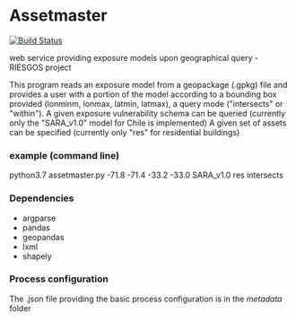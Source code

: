 # Assetmaster

[![Build Status](https://travis-ci.com/gfzriesgos/assetmaster.svg?branch=master)](https://travis-ci.com/gfzriesgos/assetmaster)

web service providing exposure models upon geographical query - RIESGOS project

This program reads an exposure model from a geopackage (.gpkg) file and provides a user with a portion of the model according to a bounding box provided (lonminm, lonmax, latmin, latmax), a query mode ("intersects" or "within").
A given exposure vulnerability schema can be queried (currently only the "SARA_v1.0" model for Chile is implemented)
A given set of assets can be specified (currently only "res" for residential buildings)

### example (command line)
python3.7 assetmaster.py -71.8 -71.4 -33.2 -33.0 SARA_v1.0 res intersects

### Dependencies
- argparse
- pandas 
- geopandas
- lxml
- shapely

### Process configuration 
The .json file providing the basic process configuration is in the *metadata* folder

